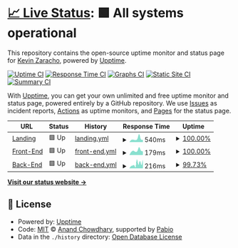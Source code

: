 # [📈 Live Status](https://kevinzaracho.com): <!--live status--> **🟩 All systems operational**

This repository contains the open-source uptime monitor and status page for [Kevin Zaracho](kevinzaracho.com), powered by [Upptime](https://github.com/upptime/upptime).

[![Uptime CI](https://github.com/kenzaflow/grow2on-uptime/workflows/Uptime%20CI/badge.svg)](https://github.com/kenzaflow/grow2on-uptime/actions?query=workflow%3A%22Uptime+CI%22)
[![Response Time CI](https://github.com/kenzaflow/grow2on-uptime/workflows/Response%20Time%20CI/badge.svg)](https://github.com/kenzaflow/grow2on-uptime/actions?query=workflow%3A%22Response+Time+CI%22)
[![Graphs CI](https://github.com/kenzaflow/grow2on-uptime/workflows/Graphs%20CI/badge.svg)](https://github.com/kenzaflow/grow2on-uptime/actions?query=workflow%3A%22Graphs+CI%22)
[![Static Site CI](https://github.com/kenzaflow/grow2on-uptime/workflows/Static%20Site%20CI/badge.svg)](https://github.com/kenzaflow/grow2on-uptime/actions?query=workflow%3A%22Static+Site+CI%22)
[![Summary CI](https://github.com/kenzaflow/grow2on-uptime/workflows/Summary%20CI/badge.svg)](https://github.com/kenzaflow/grow2on-uptime/actions?query=workflow%3A%22Summary+CI%22)

With [Upptime](https://upptime.js.org), you can get your own unlimited and free uptime monitor and status page, powered entirely by a GitHub repository. We use [Issues](https://github.com/kenzaflow/grow2on-uptime/issues) as incident reports, [Actions](https://github.com/kenzaflow/grow2on-uptime/actions) as uptime monitors, and [Pages](https://kevinzaracho.com) for the status page.

<!--start: status pages-->
<!-- This summary is generated by Upptime (https://github.com/upptime/upptime) -->
<!-- Do not edit this manually, your changes will be overwritten -->
<!-- prettier-ignore -->
| URL | Status | History | Response Time | Uptime |
| --- | ------ | ------- | ------------- | ------ |
| <img alt="" src="https://icons.duckduckgo.com/ip3/grow2on.com.ico" height="13"> [Landing](https://grow2on.com/) | 🟩 Up | [landing.yml](https://github.com/kenzaflow/grow2on-uptime/commits/HEAD/history/landing.yml) | <details><summary><img alt="Response time graph" src="./graphs/landing/response-time-week.png" height="20"> 540ms</summary><br><a href="https://www.kevinzaracho.com/history/landing"><img alt="Response time 1161" src="https://img.shields.io/endpoint?url=https%3A%2F%2Fraw.githubusercontent.com%2Fkenzaflow%2Fgrow2on-uptime%2FHEAD%2Fapi%2Flanding%2Fresponse-time.json"></a><br><a href="https://www.kevinzaracho.com/history/landing"><img alt="24-hour response time 776" src="https://img.shields.io/endpoint?url=https%3A%2F%2Fraw.githubusercontent.com%2Fkenzaflow%2Fgrow2on-uptime%2FHEAD%2Fapi%2Flanding%2Fresponse-time-day.json"></a><br><a href="https://www.kevinzaracho.com/history/landing"><img alt="7-day response time 540" src="https://img.shields.io/endpoint?url=https%3A%2F%2Fraw.githubusercontent.com%2Fkenzaflow%2Fgrow2on-uptime%2FHEAD%2Fapi%2Flanding%2Fresponse-time-week.json"></a><br><a href="https://www.kevinzaracho.com/history/landing"><img alt="30-day response time 597" src="https://img.shields.io/endpoint?url=https%3A%2F%2Fraw.githubusercontent.com%2Fkenzaflow%2Fgrow2on-uptime%2FHEAD%2Fapi%2Flanding%2Fresponse-time-month.json"></a><br><a href="https://www.kevinzaracho.com/history/landing"><img alt="1-year response time 1161" src="https://img.shields.io/endpoint?url=https%3A%2F%2Fraw.githubusercontent.com%2Fkenzaflow%2Fgrow2on-uptime%2FHEAD%2Fapi%2Flanding%2Fresponse-time-year.json"></a></details> | <details><summary><a href="https://www.kevinzaracho.com/history/landing">100.00%</a></summary><a href="https://www.kevinzaracho.com/history/landing"><img alt="All-time uptime 99.96%" src="https://img.shields.io/endpoint?url=https%3A%2F%2Fraw.githubusercontent.com%2Fkenzaflow%2Fgrow2on-uptime%2FHEAD%2Fapi%2Flanding%2Fuptime.json"></a><br><a href="https://www.kevinzaracho.com/history/landing"><img alt="24-hour uptime 100.00%" src="https://img.shields.io/endpoint?url=https%3A%2F%2Fraw.githubusercontent.com%2Fkenzaflow%2Fgrow2on-uptime%2FHEAD%2Fapi%2Flanding%2Fuptime-day.json"></a><br><a href="https://www.kevinzaracho.com/history/landing"><img alt="7-day uptime 100.00%" src="https://img.shields.io/endpoint?url=https%3A%2F%2Fraw.githubusercontent.com%2Fkenzaflow%2Fgrow2on-uptime%2FHEAD%2Fapi%2Flanding%2Fuptime-week.json"></a><br><a href="https://www.kevinzaracho.com/history/landing"><img alt="30-day uptime 100.00%" src="https://img.shields.io/endpoint?url=https%3A%2F%2Fraw.githubusercontent.com%2Fkenzaflow%2Fgrow2on-uptime%2FHEAD%2Fapi%2Flanding%2Fuptime-month.json"></a><br><a href="https://www.kevinzaracho.com/history/landing"><img alt="1-year uptime 99.96%" src="https://img.shields.io/endpoint?url=https%3A%2F%2Fraw.githubusercontent.com%2Fkenzaflow%2Fgrow2on-uptime%2FHEAD%2Fapi%2Flanding%2Fuptime-year.json"></a></details>
| <img alt="" src="https://icons.duckduckgo.com/ip3/integrador.grow2on.com.ico" height="13"> [Front-End](https://integrador.grow2on.com) | 🟩 Up | [front-end.yml](https://github.com/kenzaflow/grow2on-uptime/commits/HEAD/history/front-end.yml) | <details><summary><img alt="Response time graph" src="./graphs/front-end/response-time-week.png" height="20"> 179ms</summary><br><a href="https://www.kevinzaracho.com/history/front-end"><img alt="Response time 186" src="https://img.shields.io/endpoint?url=https%3A%2F%2Fraw.githubusercontent.com%2Fkenzaflow%2Fgrow2on-uptime%2FHEAD%2Fapi%2Ffront-end%2Fresponse-time.json"></a><br><a href="https://www.kevinzaracho.com/history/front-end"><img alt="24-hour response time 232" src="https://img.shields.io/endpoint?url=https%3A%2F%2Fraw.githubusercontent.com%2Fkenzaflow%2Fgrow2on-uptime%2FHEAD%2Fapi%2Ffront-end%2Fresponse-time-day.json"></a><br><a href="https://www.kevinzaracho.com/history/front-end"><img alt="7-day response time 179" src="https://img.shields.io/endpoint?url=https%3A%2F%2Fraw.githubusercontent.com%2Fkenzaflow%2Fgrow2on-uptime%2FHEAD%2Fapi%2Ffront-end%2Fresponse-time-week.json"></a><br><a href="https://www.kevinzaracho.com/history/front-end"><img alt="30-day response time 175" src="https://img.shields.io/endpoint?url=https%3A%2F%2Fraw.githubusercontent.com%2Fkenzaflow%2Fgrow2on-uptime%2FHEAD%2Fapi%2Ffront-end%2Fresponse-time-month.json"></a><br><a href="https://www.kevinzaracho.com/history/front-end"><img alt="1-year response time 186" src="https://img.shields.io/endpoint?url=https%3A%2F%2Fraw.githubusercontent.com%2Fkenzaflow%2Fgrow2on-uptime%2FHEAD%2Fapi%2Ffront-end%2Fresponse-time-year.json"></a></details> | <details><summary><a href="https://www.kevinzaracho.com/history/front-end">100.00%</a></summary><a href="https://www.kevinzaracho.com/history/front-end"><img alt="All-time uptime 100.00%" src="https://img.shields.io/endpoint?url=https%3A%2F%2Fraw.githubusercontent.com%2Fkenzaflow%2Fgrow2on-uptime%2FHEAD%2Fapi%2Ffront-end%2Fuptime.json"></a><br><a href="https://www.kevinzaracho.com/history/front-end"><img alt="24-hour uptime 100.00%" src="https://img.shields.io/endpoint?url=https%3A%2F%2Fraw.githubusercontent.com%2Fkenzaflow%2Fgrow2on-uptime%2FHEAD%2Fapi%2Ffront-end%2Fuptime-day.json"></a><br><a href="https://www.kevinzaracho.com/history/front-end"><img alt="7-day uptime 100.00%" src="https://img.shields.io/endpoint?url=https%3A%2F%2Fraw.githubusercontent.com%2Fkenzaflow%2Fgrow2on-uptime%2FHEAD%2Fapi%2Ffront-end%2Fuptime-week.json"></a><br><a href="https://www.kevinzaracho.com/history/front-end"><img alt="30-day uptime 100.00%" src="https://img.shields.io/endpoint?url=https%3A%2F%2Fraw.githubusercontent.com%2Fkenzaflow%2Fgrow2on-uptime%2FHEAD%2Fapi%2Ffront-end%2Fuptime-month.json"></a><br><a href="https://www.kevinzaracho.com/history/front-end"><img alt="1-year uptime 100.00%" src="https://img.shields.io/endpoint?url=https%3A%2F%2Fraw.githubusercontent.com%2Fkenzaflow%2Fgrow2on-uptime%2FHEAD%2Fapi%2Ffront-end%2Fuptime-year.json"></a></details>
| <img alt="" src="https://icons.duckduckgo.com/ip3/back.grow2on.com.ico" height="13"> [Back-End](https://back.grow2on.com:3102) | 🟩 Up | [back-end.yml](https://github.com/kenzaflow/grow2on-uptime/commits/HEAD/history/back-end.yml) | <details><summary><img alt="Response time graph" src="./graphs/back-end/response-time-week.png" height="20"> 216ms</summary><br><a href="https://www.kevinzaracho.com/history/back-end"><img alt="Response time 287" src="https://img.shields.io/endpoint?url=https%3A%2F%2Fraw.githubusercontent.com%2Fkenzaflow%2Fgrow2on-uptime%2FHEAD%2Fapi%2Fback-end%2Fresponse-time.json"></a><br><a href="https://www.kevinzaracho.com/history/back-end"><img alt="24-hour response time 264" src="https://img.shields.io/endpoint?url=https%3A%2F%2Fraw.githubusercontent.com%2Fkenzaflow%2Fgrow2on-uptime%2FHEAD%2Fapi%2Fback-end%2Fresponse-time-day.json"></a><br><a href="https://www.kevinzaracho.com/history/back-end"><img alt="7-day response time 216" src="https://img.shields.io/endpoint?url=https%3A%2F%2Fraw.githubusercontent.com%2Fkenzaflow%2Fgrow2on-uptime%2FHEAD%2Fapi%2Fback-end%2Fresponse-time-week.json"></a><br><a href="https://www.kevinzaracho.com/history/back-end"><img alt="30-day response time 278" src="https://img.shields.io/endpoint?url=https%3A%2F%2Fraw.githubusercontent.com%2Fkenzaflow%2Fgrow2on-uptime%2FHEAD%2Fapi%2Fback-end%2Fresponse-time-month.json"></a><br><a href="https://www.kevinzaracho.com/history/back-end"><img alt="1-year response time 287" src="https://img.shields.io/endpoint?url=https%3A%2F%2Fraw.githubusercontent.com%2Fkenzaflow%2Fgrow2on-uptime%2FHEAD%2Fapi%2Fback-end%2Fresponse-time-year.json"></a></details> | <details><summary><a href="https://www.kevinzaracho.com/history/back-end">99.73%</a></summary><a href="https://www.kevinzaracho.com/history/back-end"><img alt="All-time uptime 98.51%" src="https://img.shields.io/endpoint?url=https%3A%2F%2Fraw.githubusercontent.com%2Fkenzaflow%2Fgrow2on-uptime%2FHEAD%2Fapi%2Fback-end%2Fuptime.json"></a><br><a href="https://www.kevinzaracho.com/history/back-end"><img alt="24-hour uptime 100.00%" src="https://img.shields.io/endpoint?url=https%3A%2F%2Fraw.githubusercontent.com%2Fkenzaflow%2Fgrow2on-uptime%2FHEAD%2Fapi%2Fback-end%2Fuptime-day.json"></a><br><a href="https://www.kevinzaracho.com/history/back-end"><img alt="7-day uptime 99.73%" src="https://img.shields.io/endpoint?url=https%3A%2F%2Fraw.githubusercontent.com%2Fkenzaflow%2Fgrow2on-uptime%2FHEAD%2Fapi%2Fback-end%2Fuptime-week.json"></a><br><a href="https://www.kevinzaracho.com/history/back-end"><img alt="30-day uptime 99.22%" src="https://img.shields.io/endpoint?url=https%3A%2F%2Fraw.githubusercontent.com%2Fkenzaflow%2Fgrow2on-uptime%2FHEAD%2Fapi%2Fback-end%2Fuptime-month.json"></a><br><a href="https://www.kevinzaracho.com/history/back-end"><img alt="1-year uptime 98.51%" src="https://img.shields.io/endpoint?url=https%3A%2F%2Fraw.githubusercontent.com%2Fkenzaflow%2Fgrow2on-uptime%2FHEAD%2Fapi%2Fback-end%2Fuptime-year.json"></a></details>

<!--end: status pages-->

[**Visit our status website →**](https://kevinzaracho.com)

## 📄 License

- Powered by: [Upptime](https://github.com/upptime/upptime)
- Code: [MIT](./LICENSE) © [Anand Chowdhary](https://anandchowdhary.com), supported by [Pabio](https://pabio.com)
- Data in the `./history` directory: [Open Database License](https://opendatacommons.org/licenses/odbl/1-0/)

